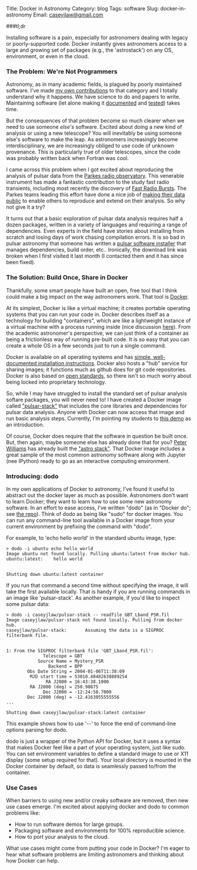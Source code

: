 Title: Docker in Astronomy
Category: blog
Tags: software
Slug: docker-in-astronomy
Email: caseyjlaw@gmail.com

###tl;dr

Installing software is a pain, especially for astronomers dealing with legacy or poorly-supported code. Docker instantly gives astronomers access to a large and growing set of packages (e.g., the 'astrostack') on any OS, environment, or even in the cloud.

### The Problem: We're Not Programmers

Astronomy, as in many academic fields, is plagued by poorly maintained software. I've made [my own contributions](http://github.com/caseyjlaw/rtpipe) to that category and I totally understand why it happens. We have science to do and papers to write. Maintaining software (let alone making it [documented](http://collectiveidea.com/blog/archives/2014/04/21/on-documentation-driven-development) and [tested](https://en.wikipedia.org/wiki/Test-driven_development)) takes time.

But the consequences of that problem become so much clearer when we need to use someone *else's* software. Excited about doing a new kind of analysis or using a new telescope? You will inevitably be using someone else's software to make the leap. As astronomers increasingly become interdisciplinary, we are increasingly obliged to use code of unknown provenance. This is particularly true of older telescopes, since the code was probably written back when Fortran was cool.

I came across this problem when I got excited about reproducing the analysis of pulsar data from the [Parkes radio observatory](http://www.parkes.atnf.csiro.au). This venerable instrument has made a fantastic contribution to the study fast radio transients, including most recently the discovery of [Fast Radio Bursts](http://www.astronomy.swin.edu.au/pulsar/frbcat). The Parkes teams leading this effort have done a nice job of [making their data public](http://supercomputing.swin.edu.au/data-sharing-cluster/parkes-frbs-archival-data) to enable others to reproduce and extend on their analysis. So why not give it a try?

It turns out that a basic exploration of pulsar data analysis requires half a dozen packages, written in a variety of languages and requiring a range of dependencies. Even experts in the field have stories about installing from scratch and losing days of work chasing compilation errors. It is so bad in pulsar astronomy that someone has written a [pulsar software installer](http://www.pulsarastronomy.net/wiki/Software/PSRSoft) that manages dependencies, build order, etc.. Ironically, the download link was broken when I first visited it last month (I contacted them and it has since been fixed).

### The Solution: Build Once, Share in Docker

Thankfully, some smart people have built an open, free tool that I think could make a big impact on the way astronomers work. That tool is [Docker](http://docker.com).

At its simplest, Docker is like a virtual machine; it creates portable operating systems that you can run your code in. Docker describes itself as a technology for building "containers", which are like a lightweight instance of a virtual machine with a process running inside (nice discussion [here](http://stackoverflow.com/questions/16047306/how-is-docker-different-from-a-normal-virtual-machine)). From the academic astronomer's perspective, we can just think of a container as being a frictionless way of running pre-built code. It is so easy that you can create a whole OS in a few seconds just to run a single command.

Docker is available on all operating systems and has [simple, well-documented installation instructions](https://docs.docker.com/engine/installation). Docker also hosts a "hub" service for sharing images; it functions much as github does for git code repositories. Docker is also based on [open standards](https://github.com/opencontainers), so there isn't so much worry about being locked into proprietary technology.

So, while I may have struggled to install the standard set of pulsar analysis softare packages, you will never need to! I have created a Docker image called ["pulsar-stack"](https://hub.docker.com/r/caseyjlaw/pulsar-stack) that includes the core libraries and dependencies for pulsar data analysis. Anyone with Docker can now access that image and run basic analysis steps. Currently, I'm pointing my students to [this demo](http://www.cv.nrao.edu/~sransom/PRESTO_search_tutorial.pdf) as an introduction.

Of course, Docker does require that the software in question be built once. But, then again, maybe someone else has already done that for you? [Peter Williams](https://twitter.com/pkgw) has already built the ["astro stack"](https://hub.docker.com/r/pkgw/jupyter-py2-astrostack). That Docker image includes a great sample of the most common astronomy software along with Jupyter (nee IPython) ready to go as an interactive computing environment.

### Introducing: dodo

In my own applications of Docker to astronomy, I've found it useful to abstract out the docker layer as much as possible. Astronomers don't want to learn Docker; they want to learn how to use some new astronomy software. In an effort to ease access, I've written "dodo" (as in "Docker do"; see [the repo](https://github.com/caseyjlaw/sidomo)). Think of dodo as being like "sudo" for docker images. You can run any command-line tool available in a Docker image from your current environment by prefixing the command with "dodo".

For example, to 'echo hello world' in the standard ubuntu image, type:

    > dodo -i ubuntu echo hello world
    Image ubuntu not found locally. Pulling ubuntu:latest from docker hub.
    ubuntu:latest:	  hello world
    
    
    Shutting down ubuntu:latest container

If you run that command a second time without specifying the image, it will take the first available locally. That is handy if you are running commands in an image like 'pulsar-stack'. As another example, if you'd like to inspect some pulsar data:

    > dodo -i caseyjlaw/pulsar-stack -- readfile GBT_Lband_PSR.fil
    Image caseyjlaw/pulsar-stack not found locally. Pulling from docker hub.
    caseyjlaw/pulsar-stack:	      Assuming the data is a SIGPROC filterbank file.


    1: From the SIGPROC filterbank file 'GBT_Lband_PSR.fil':
                  Telescope = GBT
                Source Name = Mystery_PSR
                    Backend = BPP
            Obs Date String = 2004-01-06T11:38:09
             MJD start time = 53010.48482638889254
                   RA J2000 = 16:43:38.1000
             RA J2000 (deg) = 250.90875        
                  Dec J2000 = -12:24:58.7000
            Dec J2000 (deg) = -12.4163055555556
    ...
    
    Shutting down caseyjlaw/pulsar-stack:latest container

This example shows how to use '--' to force the end of command-line options parsing for dodo.

dodo is just a wrapper of the Python API for Docker, but it uses a syntax that makes Docker feel like a part of your operating system, just like sudo. You can set environment variables to define a standard image to use or X11 display (some setup required for that). Your local directory is mounted in the Docker container by default, so data is seamlessly passed to/from the container.

### Use Cases

When barriers to using new and/or creaky software are removed, then new use cases emerge. I'm excited about applying docker and dodo to common problems like:

* How to run software demos for large groups.
* Packaging software and environments for 100% reproducible science.
* How to port your analysis to the cloud.

What use cases might come from putting your code in Docker? I'm eager to hear what software problems are limiting astronomers and thinking about how Docker can help.